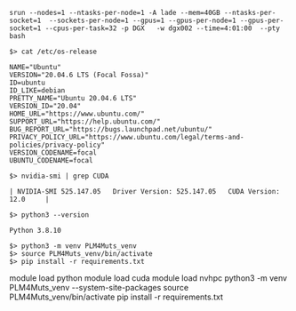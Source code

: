 ```
srun --nodes=1 --ntasks-per-node=1 -A lade --mem=40GB --ntasks-per-socket=1  --sockets-per-node=1 --gpus=1 --gpus-per-node=1 --gpus-per-socket=1 --cpus-per-task=32 -p DGX   -w dgx002 --time=4:01:00  --pty bash
```

```
$> cat /etc/os-release

NAME="Ubuntu"
VERSION="20.04.6 LTS (Focal Fossa)"
ID=ubuntu
ID_LIKE=debian
PRETTY_NAME="Ubuntu 20.04.6 LTS"
VERSION_ID="20.04"
HOME_URL="https://www.ubuntu.com/"
SUPPORT_URL="https://help.ubuntu.com/"
BUG_REPORT_URL="https://bugs.launchpad.net/ubuntu/"
PRIVACY_POLICY_URL="https://www.ubuntu.com/legal/terms-and-policies/privacy-policy"
VERSION_CODENAME=focal
UBUNTU_CODENAME=focal
```

```
$> nvidia-smi | grep CUDA 

| NVIDIA-SMI 525.147.05   Driver Version: 525.147.05   CUDA Version: 12.0     |
```

```
$> python3 --version

Python 3.8.10
```

```
$> python3 -m venv PLM4Muts_venv
$> source PLM4Muts_venv/bin/activate
$> pip install -r requirements.txt  
```


module load python
module load cuda
module load nvhpc
python3 -m venv PLM4Muts_venv --system-site-packages
source PLM4Muts_venv/bin/activate
pip install -r requirements.txt

